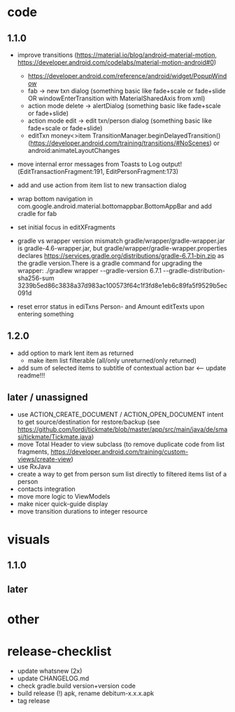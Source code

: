 # code
## 1.1.0
- improve transitions (https://material.io/blog/android-material-motion, https://developer.android.com/codelabs/material-motion-android#0)
  - https://developer.android.com/reference/android/widget/PopupWindow
  - fab -> new txn dialog (something basic like fade+scale or fade+slide OR windowEnterTransition with MaterialSharedAxis from xml)
  - action mode delete -> alertDialog (something basic like fade+scale or fade+slide)
  - action mode edit -> edit txn/person dialog (something basic like fade+scale or fade+slide)
  - editTxn money<>item TransitionManager.beginDelayedTransition() (https://developer.android.com/training/transitions/#NoScenes) or android:animateLayoutChanges
  
- move internal error messages from Toasts to Log output!(EditTransactionFragment:191, EditPersonFragment:173)
- add and use action from item list to new transaction dialog
- wrap bottom navigation in com.google.android.material.bottomappbar.BottomAppBar and add cradle for fab
- set initial focus in editXFragments
- gradle vs wrapper version mismatch gradle/wrapper/gradle-wrapper.jar is gradle-4.6-wrapper.jar, but gradle/wrapper/gradle-wrapper.properties declares https://services.gradle.org/distributions/gradle-6.7.1-bin.zip as the gradle version.There is a gradle command for upgrading the wrapper: ./gradlew wrapper --gradle-version 6.7.1 --gradle-distribution-sha256-sum 3239b5ed86c3838a37d983ac100573f64c1f3fd8e1eb6c89fa5f9529b5ec091d
- reset error status in ediTxns Person- and Amount editTexts upon entering something 

## 1.2.0
- add option to mark lent item as returned
  - make item list filterable (all/only unreturned/only returned)
- add sum of selected items to subtitle of contextual action bar <-- update readme!!!
  
## later / unassigned
- use ACTION_CREATE_DOCUMENT / ACTION_OPEN_DOCUMENT intent to get source/destination for restore/backup (see https://github.com/lordi/tickmate/blob/master/app/src/main/java/de/smasi/tickmate/Tickmate.java)
- move Total Header to view subclass (to remove duplicate code from list fragments, https://developer.android.com/training/custom-views/create-view)
- use RxJava
- create a way to get from person sum list directly to filtered items list of a person
- contacts integration
- move more logic to ViewModels
- make nicer quick-guide display
- move transition durations to integer resource

# visuals
## 1.1.0
## later

# other


# release-checklist
- update whatsnew (2x)
- update CHANGELOG.md
- check gradle.build version+version code
- build release (!) apk, rename debitum-x.x.x.apk
- tag release
